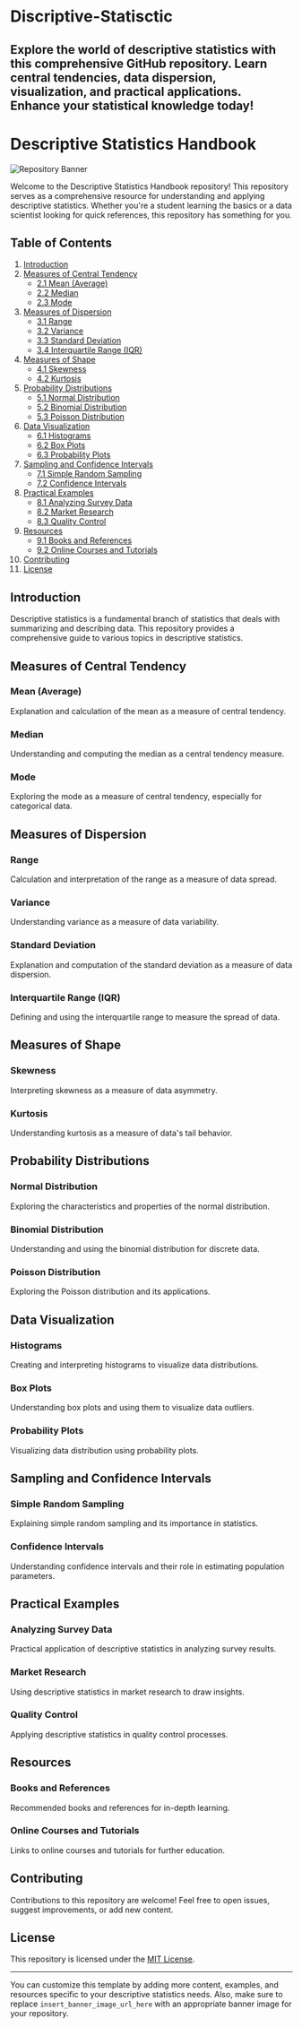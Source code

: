 # Discriptive-Statisctic
Explore the world of descriptive statistics with this comprehensive GitHub repository. Learn central tendencies, data dispersion, visualization, and practical applications. Enhance your statistical knowledge today!
---

# Descriptive Statistics Handbook

![Repository Banner](insert_banner_image_url_here)

Welcome to the Descriptive Statistics Handbook repository! This repository serves as a comprehensive resource for understanding and applying descriptive statistics. Whether you're a student learning the basics or a data scientist looking for quick references, this repository has something for you.

## Table of Contents

1. [Introduction](#introduction)
2. [Measures of Central Tendency](#measures-of-central-tendency)
   - [2.1 Mean (Average)](#mean-average)
   - [2.2 Median](#median)
   - [2.3 Mode](#mode)
3. [Measures of Dispersion](#measures-of-dispersion)
   - [3.1 Range](#range)
   - [3.2 Variance](#variance)
   - [3.3 Standard Deviation](#standard-deviation)
   - [3.4 Interquartile Range (IQR)](#interquartile-range-iqr)
4. [Measures of Shape](#measures-of-shape)
   - [4.1 Skewness](#skewness)
   - [4.2 Kurtosis](#kurtosis)
5. [Probability Distributions](#probability-distributions)
   - [5.1 Normal Distribution](#normal-distribution)
   - [5.2 Binomial Distribution](#binomial-distribution)
   - [5.3 Poisson Distribution](#poisson-distribution)
6. [Data Visualization](#data-visualization)
   - [6.1 Histograms](#histograms)
   - [6.2 Box Plots](#box-plots)
   - [6.3 Probability Plots](#probability-plots)
7. [Sampling and Confidence Intervals](#sampling-and-confidence-intervals)
   - [7.1 Simple Random Sampling](#simple-random-sampling)
   - [7.2 Confidence Intervals](#confidence-intervals)
8. [Practical Examples](#practical-examples)
   - [8.1 Analyzing Survey Data](#analyzing-survey-data)
   - [8.2 Market Research](#market-research)
   - [8.3 Quality Control](#quality-control)
9. [Resources](#resources)
   - [9.1 Books and References](#books-and-references)
   - [9.2 Online Courses and Tutorials](#online-courses-and-tutorials)
10. [Contributing](#contributing)
11. [License](#license)

## Introduction

Descriptive statistics is a fundamental branch of statistics that deals with summarizing and describing data. This repository provides a comprehensive guide to various topics in descriptive statistics.

## Measures of Central Tendency

### Mean (Average)

Explanation and calculation of the mean as a measure of central tendency.

### Median

Understanding and computing the median as a central tendency measure.

### Mode

Exploring the mode as a measure of central tendency, especially for categorical data.

## Measures of Dispersion

### Range

Calculation and interpretation of the range as a measure of data spread.

### Variance

Understanding variance as a measure of data variability.

### Standard Deviation

Explanation and computation of the standard deviation as a measure of data dispersion.

### Interquartile Range (IQR)

Defining and using the interquartile range to measure the spread of data.

## Measures of Shape

### Skewness

Interpreting skewness as a measure of data asymmetry.

### Kurtosis

Understanding kurtosis as a measure of data's tail behavior.

## Probability Distributions

### Normal Distribution

Exploring the characteristics and properties of the normal distribution.

### Binomial Distribution

Understanding and using the binomial distribution for discrete data.

### Poisson Distribution

Exploring the Poisson distribution and its applications.

## Data Visualization

### Histograms

Creating and interpreting histograms to visualize data distributions.

### Box Plots

Understanding box plots and using them to visualize data outliers.

### Probability Plots

Visualizing data distribution using probability plots.

## Sampling and Confidence Intervals

### Simple Random Sampling

Explaining simple random sampling and its importance in statistics.

### Confidence Intervals

Understanding confidence intervals and their role in estimating population parameters.

## Practical Examples

### Analyzing Survey Data

Practical application of descriptive statistics in analyzing survey results.

### Market Research

Using descriptive statistics in market research to draw insights.

### Quality Control

Applying descriptive statistics in quality control processes.

## Resources

### Books and References

Recommended books and references for in-depth learning.

### Online Courses and Tutorials

Links to online courses and tutorials for further education.

## Contributing

Contributions to this repository are welcome! Feel free to open issues, suggest improvements, or add new content.

## License

This repository is licensed under the [MIT License](LICENSE).

---

You can customize this template by adding more content, examples, and resources specific to your descriptive statistics needs. Also, make sure to replace `insert_banner_image_url_here` with an appropriate banner image for your repository.
